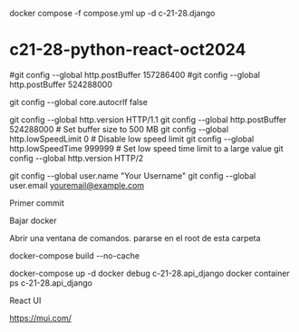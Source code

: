 docker compose -f compose.yml up -d c-21-28.django

# c21-28-python-react-oct2024

#git config --global http.postBuffer 157286400
#git config --global http.postBuffer 524288000

git config --global core.autocrlf false

git config --global http.version HTTP/1.1
git config --global http.postBuffer 524288000  # Set buffer size to 500 MB
git config --global http.lowSpeedLimit 0      # Disable low speed limit
git config --global http.lowSpeedTime 999999  # Set low speed time limit to a large value
git config --global http.version HTTP/2

git config --global user.name "Your Username"
git config --global user.email youremail@example.com

Primer commit

Bajar docker

Abrir una ventana de comandos.
pararse en el root de esta carpeta


docker-compose build --no-cache

docker-compose up -d
docker debug c-21-28.api_django
docker container ps
c-21-28.api_django

React UI

https://mui.com/